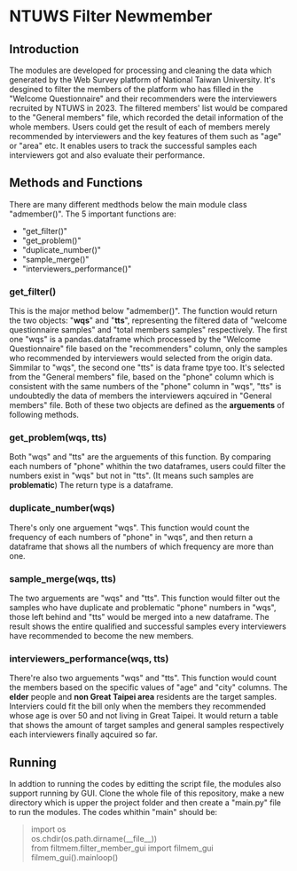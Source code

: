 # NTUWS Filter Newmember
## Introduction
The modules are developed for processing and cleaning the data which generated by the Web Survey platform of National Taiwan University. It's desgined to filter the members of the platform who has filled in the "Welcome Questionnaire" and their recommenders were the interviewers recruited by NTUWS in 2023. The filtered members' list would be compared to the "General members" file, which recorded the detail information of the whole members. 
Users could get the result of each of members merely recommended by interviewers and the key features of them such as "age" or "area" etc. It enables users to track the successful samples each interviewers got and also evaluate their performance.

## Methods and Functions
There are many different medthods below the main module class "admember()". The 5 important functions are: 
* "get_filter()"
* "get_problem()"
* "duplicate_number()"
* "sample_merge()"
* "interviewers_performance()"
### get_filter()
This is the major method below "admember()". The function would return the two objects: "**wqs**" and "**tts**", representing the filtered data of "welcome questionnaire samples" and "total members samples" respectively. The first one "wqs" is a pandas.dataframe which processed by the "Welcome Questionnaire" file based on the "recommenders" column, only the samples who recommended by interviewers would selected from the origin data. Simmilar to "wqs", the second one "tts" is data frame tpye too. It's selected from the "General members" file, based on the "phone" column which is consistent with the same numbers of the "phone" column in "wqs", "tts" is undoubtedly the data of members the interviewers aqcuired in "General members" file.
Both of these two objects are defined as the **arguements** of following methods.
### get_problem(wqs, tts)
Both "wqs" and "tts" are the arguements of this function. By comparing each numbers of "phone" whithin the two dataframes, users could filter the numbers exist in "wqs" but not in "tts". (It means such samples are **problematic**) The return type is a dataframe.
### duplicate_number(wqs)
There's only one arguement "wqs". This function would count the frequency of each numbers of "phone" in "wqs", and then return a dataframe that shows all the numbers of which frequency are more than one. 
### sample_merge(wqs, tts)
The two arguements are "wqs" and "tts". This function would filter out the samples who have duplicate and problematic "phone" numbers in "wqs", those left behind and "tts" would be merged into a new dataframe. The result shows the entire qualified and successful samples every interviewers have recommended to become the new members.
### interviewers_performance(wqs, tts)
There're also two arguements "wqs" and "tts". This function would count the members based on the specific values of "age" and "city" columns. The **elder** people and **non Great Taipei area** residents are the target samples. Interviers could fit the bill only when the members they recommended whose age is over 50 and not living in Great Taipei. It would return a table that shows the amount of target samples and general samples respectively each interviewers finally aqcuired so far.
## Running
In addtion to running the codes by editting the script file, the modules also support running by GUI. Clone the whole file of this repository, make a new directory which is upper the project folder and then create a "main\.py" file to run the modules. The codes whithin "main" should be:
>import os  
>os.chdir(os.path.dirname(\_\_file\_\_))    
>from filtmem.filter_member_gui import filmem_gui   
>filmem_gui().mainloop()